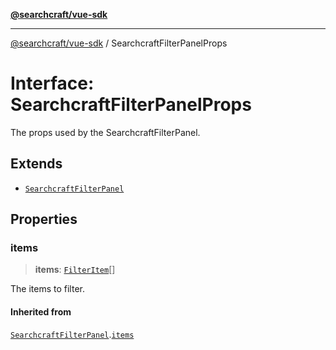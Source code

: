 [**@searchcraft/vue-sdk**](/reference/sdk/js-vue/README.md)

***

[@searchcraft/vue-sdk](/reference/sdk/js-vue/globals.md) / SearchcraftFilterPanelProps

# Interface: SearchcraftFilterPanelProps

The props used by the SearchcraftFilterPanel.

## Extends

- [`SearchcraftFilterPanel`](/reference/sdk/js-vue/namespaces/Components/interfaces/SearchcraftFilterPanel.md)

## Properties

### items

> **items**: [`FilterItem`](/reference/sdk/js-vue/interfaces/FilterItem.md)[]

The items to filter.

#### Inherited from

[`SearchcraftFilterPanel`](/reference/sdk/js-vue/namespaces/Components/interfaces/SearchcraftFilterPanel.md).[`items`](/reference/sdk/js-vue/namespaces/Components/interfaces/SearchcraftFilterPanel.md#items)
